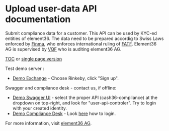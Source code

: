 # Upload user-data API documentation

Submit compliance data for a customer. This API can be used by KYC-ed entities of 
element36. The data need to be prepared accordig to Swiss Laws enforced by [Finma](finma.ch), 
who enforces  international ruling of [FATF](fatf.org). Element36 AG is 
supervised by [VQF](vqf.ch) who is auditing element36 AG. 

[TOC](./src/toc.md) or [single page version](./src/singlepage.md)

Test demo server : 
- [Demo Exchange](http://github.e36.io) - Choose Rinkeby, click "Sign up".


Swagger and compliance desk - contact us, if offline: 
- [Demo Swagger UI](http://demo.e36.io:8090/swagger-ui.html#/user-api-controler) - select the proper API (cash36-compliance) 
at the dropdown on top-right, and look for "user-api-controler". Try to login with your created identity. 
- [Demo Compliance Desk](http://demo.e36.io:3001/) - Look [here](./src/admin-login.md) how to login. 

For more information, visit [element36 AG](https://element36.io). 

